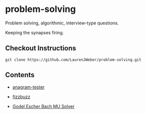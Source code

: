 # problem-solving
Problem solving, algorithmic, interview-type questions.

Keeping the synapses firing.

## Checkout Instructions

  `git clone https://github.com/LaurenJWeber/problem-solving.git`

## Contents

* [anagram-tester](anagram-tester)

* [fizzbuzz](fizzbuzz)

* [Godel Escher Bach MU Solver](godel-escher-bach-miu-solver)
